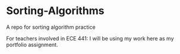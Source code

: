 # Sorting-Algorithms
A repo for sorting algorithm practice

For teachers involved in ECE 441: I will be using my work here as my portfolio assignment.
